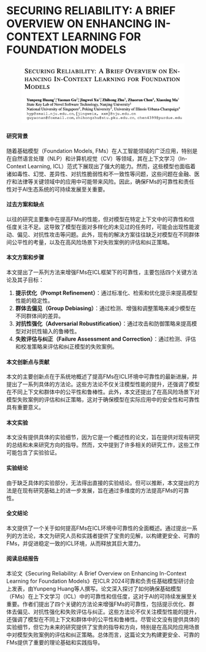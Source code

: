 # SECURING RELIABILITY: A BRIEF OVERVIEW ON ENHANCING IN-CONTEXT LEARNING FOR FOUNDATION MODELS

<figure><img src="../.gitbook/assets/image (11) (1) (1) (1) (1) (1) (1) (1) (1) (1) (1).png" alt=""><figcaption></figcaption></figure>

#### 研究背景

随着基础模型（Foundation Models, FMs）在人工智能领域的广泛应用，特别是在自然语言处理（NLP）和计算机视觉（CV）等领域，其在上下文学习（In-Context Learning, ICL）范式下展现出了强大的能力。然而，这些模型也面临着诸如毒性、幻觉、差异性、对抗性脆弱性和不一致性等问题，这些问题在金融、医疗和法律等关键领域中的应用中可能带来风险。因此，确保FMs的可靠性和责任性对于AI生态系统的可持续发展至关重要。

#### 过去方案和缺点

以往的研究主要集中在提高FMs的性能，但对模型在特定上下文中的可靠性和信任度关注不足。这导致了模型在面对多样化的未见过的任务时，可能会出现性能波动、偏见、对抗性攻击等问题。此外，现有的解决方案往往缺乏对模型在不同群体间公平性的考量，以及在高风险场景下对失败案例的评估和纠正策略。

#### 本文方案和步骤

本文提出了一系列方法来增强FMs在ICL框架下的可靠性，主要包括四个关键方法论及其子目标：

1. **提示优化（Prompt Refinement）**：通过标准化、检索和优化提示来提高模型性能的稳定性。
2. **群体去偏见（Group Debiasing）**：通过检测、增强和调整策略来减少模型在不同群体间的差异。
3. **对抗性强化（Adversarial Robustification）**：通过攻击和防御策略来提高模型对对抗性输入的鲁棒性。
4. **失败评估与纠正（Failure Assessment and Correction）**：通过检测、评估和校准策略来评估和纠正模型的失败案例。

#### 本文创新点与贡献

本文的主要创新点在于系统地概述了提高FMs在ICL环境中可靠性的最新进展，并提出了一系列具体的方法论。这些方法论不仅关注模型性能的提升，还强调了模型在不同上下文和群体中的公平性和鲁棒性。此外，本文还提出了在高风险场景下对模型失败案例的评估和纠正策略，这对于确保模型在实际应用中的安全性和可靠性具有重要意义。

#### 本文实验

本文没有提供具体的实验细节，因为它是一个概述性的论文，旨在提供对现有研究的总结和未来研究方向的指导。然而，文中提到了许多相关的研究工作，这些工作可能包含了实验验证。

#### 实验结论

由于缺乏具体的实验部分，无法得出直接的实验结论。但可以推断，本文提出的方法是在现有研究基础上的进一步发展，旨在通过多维度的方法提高FMs的可靠性。

#### 全文结论

本文提供了一个关于如何提高FMs在ICL环境中可靠性的全面概述。通过提出一系列的方法论，本文为研究人员和实践者提供了宝贵的见解，以构建更安全、可靠的FMs，并促进稳定一致的ICL环境，从而释放其巨大潜力。

#### 阅读总结报告

本论文《Securing Reliability: A Brief Overview on Enhancing In-Context Learning for Foundation Models》在ICLR 2024可靠和负责任基础模型研讨会上发表，由Yunpeng Huang等人撰写。论文深入探讨了如何确保基础模型（FMs）在上下文学习（ICL）中的可靠性和信任度，这对于AI的可持续发展至关重要。作者们提出了四个关键的方法论来增强FMs的可靠性，包括提示优化、群体去偏见、对抗性强化和失败评估与纠正。这些方法论不仅关注模型性能的提升，还强调了模型在不同上下文和群体中的公平性和鲁棒性。尽管论文没有提供具体的实验细节，但它为未来的研究提供了宝贵的指导和方向，特别是在高风险应用场景中对模型失败案例的评估和纠正策略。总体而言，这篇论文为构建更安全、可靠的FMs提供了重要的理论基础和实践指导。
